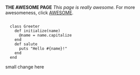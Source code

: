 **THE AWESOME PAGE**
*This page is really awesome.*
For more awesomeness, click [AWESOME](https://www.awesome.com).
<pre><code>
  class Greeter
    def initialize(name)
      @name = name.capitalize
    end
    def salute
      puts "Hello #{name}!"
    end
  end
</code></pre>
small change here

